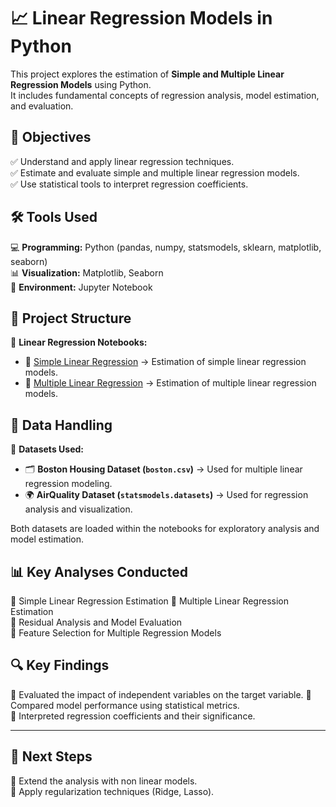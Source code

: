 # 📈 Linear Regression Models in Python

This project explores the estimation of **Simple and Multiple Linear Regression Models** using Python.  
It includes fundamental concepts of regression analysis, model estimation, and evaluation.

## 🎯 Objectives

✅ Understand and apply linear regression techniques.  
✅ Estimate and evaluate simple and multiple linear regression models.  
✅ Use statistical tools to interpret regression coefficients.  

## 🛠 Tools Used

💻 **Programming:** Python (pandas, numpy, statsmodels, sklearn, matplotlib, seaborn)  
📊 **Visualization:** Matplotlib, Seaborn  
📓 **Environment:** Jupyter Notebook  

## 📂 Project Structure

📌 **Linear Regression Notebooks:**  
- 📖 [Simple Linear Regression](https://github.com/JoseAuza99/data-analytics-portfolio/blob/main/Linear_Regression/Lab%203.1%20Estimaci%C3%B3n%20modelos%20de%20regresi%C3%B3n%20lineal%20simple%20en%20Python.ipynb) → Estimation of simple linear regression models.  
- 📖 [Multiple Linear Regression](https://github.com/JoseAuza99/data-analytics-portfolio/blob/main/Linear_Regression/Lab%203.2%20Estimaci%C3%B3n%20modelos%20de%20regresi%C3%B3n%20lineal%20m%C3%BAltiple%20en%20Python.ipynb) → Estimation of multiple linear regression models.  

## 📌 Data Handling
📂 **Datasets Used:**  
- 🗂 **Boston Housing Dataset (`boston.csv`)** → Used for multiple linear regression modeling.  
- 🌍 **AirQuality Dataset (`statsmodels.datasets`)** → Used for regression analysis and visualization.  

Both datasets are loaded within the notebooks for exploratory analysis and model estimation.
  

## 📊 Key Analyses Conducted

🔹  Simple Linear Regression Estimation
🔹  Multiple Linear Regression Estimation  
🔹  Residual Analysis and Model Evaluation  
🔹  Feature Selection for Multiple Regression Models

## 🔍 Key Findings

🔹  Evaluated the impact of independent variables on the target variable.
🔹  Compared model performance using statistical metrics.  
🔹  Interpreted regression coefficients and their significance.

---

## 📌 Next Steps  

🔹 Extend the analysis with non linear models.  
🔹 Apply regularization techniques (Ridge, Lasso).  
  



